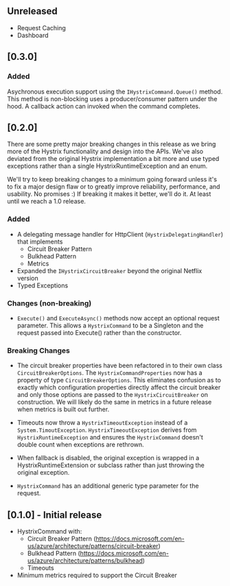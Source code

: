 ## Unreleased
- Request Caching
- Dashboard

## [0.3.0]

### Added

Asychronous execution support using the `IHystrixCommand.Queue()` method. This method is non-blocking uses a producer/consumer pattern
under the hood. A callback action can invoked when the command completes.

## [0.2.0]
There are some pretty major breaking changes in this release as we bring more of the Hystrix functionality and design
into the APIs. We've also deviated from the original Hystrix implementation a bit more and use typed exceptions rather
than a single HystrixRuntimeException and an enum.

We'll try to keep breaking changes to a minimum going forward unless it's to fix a major design flaw or to greatly improve
reliability, performance, and usability. No promises :)  If breaking it makes it better, we'll do it. At least until 
we reach a 1.0 release.

### Added
- A delegating message handler for HttpClient (`HystrixDelegatingHandler`) that implements
  - Circuit Breaker Pattern
  - Bulkhead Pattern
  - Metrics
- Expanded the `IHystrixCircuitBreaker` beyond the original Netflix version
- Typed Exceptions

### Changes (non-breaking)
- `Execute()` and `ExecuteAsync()` methods now accept an optional request parameter. This allows a `HystrixCommand` to
be a Singleton and the request passed into Execute() rather than the constructor.

### Breaking Changes
- The circuit breaker properties have been refactored in to their own class `CircuitBreakerOptions`. The 
`HystrixCommandProperties` now has a property of type `CircuitBreakerOptions`. This eliminates confusion as to 
exactly which configuration properties directly affect the circuit breaker and only those options are passed to 
the `HystrixCircuitBreaker` on construction.  We will likely do the same in metrics in a future release when metrics 
is built out further.

- Timeouts now throw a `HystrixTimeoutException` instead of a `System.TimoutException`. `HystrixTimeoutException` 
derives from `HystrixRuntimeException` and ensures the `HystrixCommand` doesn't double count when exceptions are rethrown.

- When fallback is disabled, the original exception is wrapped in a HystrixRuntimeExtension or subclass rather than just
throwing the original exception.

- `HystrixCommand` has an additional generic type parameter for the request.

## [0.1.0] - Initial release

- HystrixCommand with:
  - Circuit Breaker Pattern (https://docs.microsoft.com/en-us/azure/architecture/patterns/circuit-breaker)
  - Bulkhead Pattern (https://docs.microsoft.com/en-us/azure/architecture/patterns/bulkhead)
  - Timeouts
- Minimum metrics required to support the Circuit Breaker
